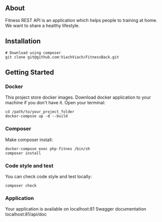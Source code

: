 ## About

Fitness REST API is an application which helps people to training at home. We want to share a healthy lifestyle.

## Installation
```
# Download using composer
git clone git@github.com:ViachViach/FitnessBack.git
```

## Getting Started

### Docker
This project store docker images. Download docker application to your machine if you don't have it. Open your terminal:
    
    cd /path/to/your_project_folder
    docker-compose up -d --build

### Composer
Make composer install:

    docker-compose exec php-fitnes /bin/sh
    composer install

### Code style and test
You can check code style and test locally:

    composer check

### Application
Your application is available on localhost:81
Swagger documentation localhost:81/api/doc

